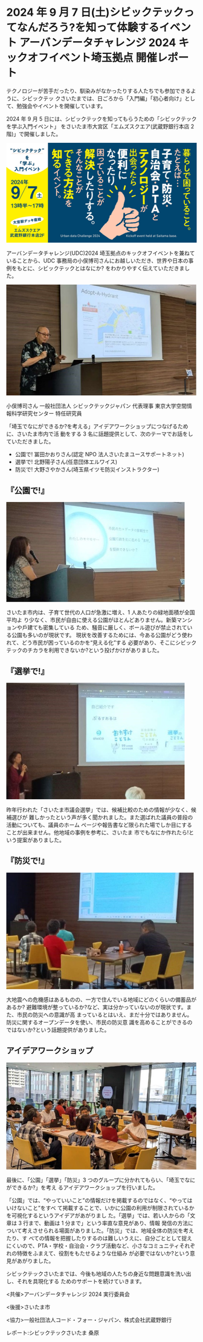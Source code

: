 # 2024 年 9 月 7 日(土)シビックテックってなんだろう?を知って体験するイベント アーバンデータチャレンジ 2024 キックオフイベント埼玉拠点 開催レポート

テクノロジーが苦手だったり、馴染みがなかったりする人たちでも参加できるように、シビックテッ クさいたまでは、日ごろから「入門編」「初心者向け」として、勉強会やイベントを開催しています。

2024 年 9 月 5 日には、シビックテックを知ってもらうための「シビックテックを学ぶ入門イベント」 をさいたま市大宮区「エムズスクエア(武蔵野銀行本店 2 階)」で開催しました。

![2024 年 9 月 7 日(土)シビックテックってなんだろう?を知って体験するイベント アーバンデータチャレンジ 2024 キックオフイベント埼玉拠点](/images/240907UDCkickoff.jpg)

アーバンデータチャレンジ(UDC)2024 埼玉拠点のキックオフイベントを兼ねていることから、UDC 事務局の小俣博司さんにお越しいただき、世界や日本の事例をもとに、シビックテックとはなにか? をわかりやすく伝えていただきました。

![](/images/report/240907-1.jpg)

小俣博司さん 一般社団法人 シビックテックジャパン 代表理事 東京大学空間情報科学研究センター 特任研究員

「埼玉でなにができるか?を考える」アイデアワークショップにつなげるために、さいたま市内で活 動をする 3 名に話題提供として、次のテーマでお話をしていただきました。

- 公園で! 冨田かおりさん(認定 NPO 法人さいたまユースサポートネット)
- 選挙で! 北野陽子さん(任意団体エルワイス)
- 防災で! 大野さやかさん(埼玉県イツモ防災インストラクター)

## 『公園で!』

![](/images/report/240907-2.jpg)

さいたま市内は、子育て世代の人口が急激に増え、1 人あたりの緑地面積が全国平均よ り少なく、市⺠が自由に使える公園がほとんどありません。新築マンションや戶建ても密集している ため、騒音に厳しく、ボール遊びが禁止されている公園も多いのが現状です。
現状を改善するためには、今ある公園がどう使われて、どう市⺠が困っているのかを“見える化”する 必要があり、そこにシビックテックのチカラを利用できないか?という投げかけがありました。

## 『選挙で!』

![](/images/report/240907-3.jpg)

昨年行われた「さいたま市議会選挙」では、候補比較のための情報が少なく、候補選びが 難しかったという声が多く聞かれました。また選ばれた議員の普段の活動についても、議員のホーム ページや報告書など限られた場でしか目にすることが出来ません。他地域の事例を参考に、さいたま 市でもなにか作れたら!という提案がありました。

## 『防災で!』

![](/images/report/240907-4.jpg)

大地震への危機感はあるものの、一方で住んでいる地域にどのくらいの備蓄品があるか? 避難環境が整っているか?など、実は分かっていないのが現状です。また、市⺠の防災への意識が高 まっているとはいえ、まだ十分ではありません。防災に関するオープンデータを使い、市⺠の防災意 識を高めることができるのではないか?という話題提供がありました。

## アイデアワークショップ

![](/images/report/240907-5.jpg)

最後に、「公園」「選挙」「防災」3 つのグループに分かれてもらい、「埼玉でなにができるか?」を考え るアイデアワークショップを行いました。

「公園」では、“やっていいこと”の情報だけを掲載するのではなく、“やってはいけないこと”をすべ て掲載することで、いかに公園の利用が制限されているかを可視化するというアイデアがあがりまし た。「選挙」では、若い人からの「文章は 3 行まで、動画は 1 分まで」という率直な意見があり、情報 発信の方法について考えさせられる場面がありました。「防災」では、地域全体の防災を考えたり、す べての情報を把握したりするのは難しいうえに、自分ごととして捉えにくいので、PTA・学校・自治会・クラブ活動など、小さなコミュニティそれぞれの特徴をふまえて、役割をもたせるような仕組み
が必要ではないか?という意見があがりました。

シビックテックさいたまでは、今後も地域の人たちの身近な問題意識を洗い出し、それを具現化する
ためのサポートを続けていきます。

<共催>アーバンデータチャレンジ 2024 実行委員会

<後援>さいたま市

<協力>一般社団法人コード・フォー・ジャパン、株式会社武蔵野銀行

レポート:シビックテックさいたま 桑原
